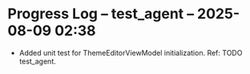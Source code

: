 # Progress Log – test_agent – 2025-08-09 02:38

- Added unit test for ThemeEditorViewModel initialization. Ref: TODO test_agent.
